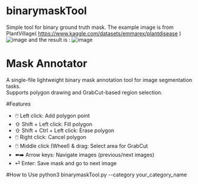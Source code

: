 # binarymaskTool
Simple tool for binary ground truth mask.
The example image is from PlantVillage( https://www.kaggle.com/datasets/emmarex/plantdisease )
![image](https://github.com/user-attachments/assets/a3ff37de-4cc3-48cc-8e0d-39140b5904e5)
and the result is :
![image](https://github.com/user-attachments/assets/52a48416-c481-43a6-8367-8c5893591f4e)

# Mask Annotator

A single-file lightweight binary mask annotation tool for image segmentation tasks.  
Supports polygon drawing and GrabCut-based region selection.

#Features

- 🖱️ Left click: Add polygon point  
- ⇧ Shift + Left click: Fill polygon  
- ⇧ Shift + Ctrl + Left click: Erase polygon  
- 🖱️ Right click: Cancel polygon  
- 🖱️ Middle click (Wheel) & drag: Select area for GrabCut  
- ⬅️➡️ Arrow keys: Navigate images  (previous/next images)
- ⏎ Enter: Save mask and go to next image  

#How to Use
python3 binarymaskTool.py --category your_category_name



